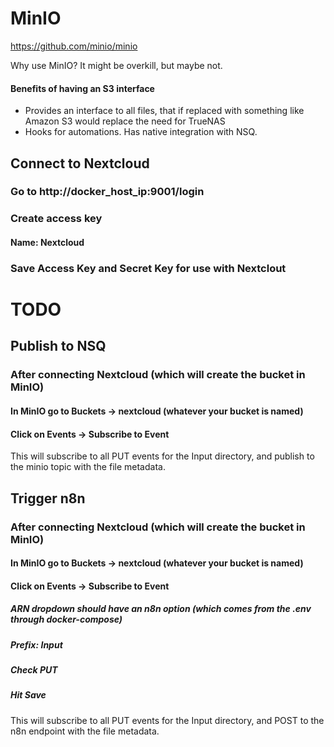 # MinIO
https://github.com/minio/minio

Why use MinIO? It might be overkill, but maybe not.

#### Benefits of having an S3 interface
- Provides an interface to all files, that if replaced with something like Amazon S3 would replace the need for TrueNAS
- Hooks for automations. Has native integration with NSQ.

## Connect to Nextcloud
### Go to http://docker_host_ip:9001/login
### Create access key
#### Name: Nextcloud
### Save Access Key and Secret Key for use with Nextclout

# TODO
## Publish to NSQ
### After connecting Nextcloud (which will create the bucket in MinIO)
#### In MinIO go to Buckets -> nextcloud (whatever your bucket is named)
#### Click on Events -> Subscribe to Event
This will subscribe to all PUT events for the Input directory, and publish to the minio topic with the file metadata.

## Trigger n8n
### After connecting Nextcloud (which will create the bucket in MinIO)
#### In MinIO go to Buckets -> nextcloud (whatever your bucket is named)
#### Click on Events -> Subscribe to Event
##### ARN dropdown should have an n8n option (which comes from the .env through docker-compose)
##### Prefix: Input
##### Check PUT
##### Hit Save
This will subscribe to all PUT events for the Input directory, and POST to the n8n endpoint with the file metadata.
